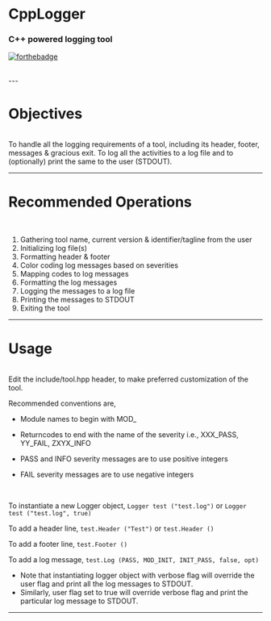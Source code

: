 # CppLogger
### C++ powered logging tool

[![forthebadge](https://forthebadge.com/images/badges/made-with-c-plus-plus.svg)]()

<br>
---

# Objectives
<br>
To handle all the logging requirements of a tool, including its header, footer, messages & gracious exit.
To log all the activities to a log file and to (optionally) print the same to the user (STDOUT).

---

# Recommended Operations
<br>

1. Gathering tool name, current version & identifier/tagline from the user
2. Initializing log file(s)
3. Formatting header & footer
4. Color coding log messages based on severities
5. Mapping codes to log messages
6. Formatting the log messages
7. Logging the messages to a log file
8. Printing the messages to STDOUT
9. Exiting the tool

---

# Usage
<br>
Edit the include/tool.hpp header, to make preferred customization of the tool.

Recommended conventions are,

- Module names to begin with MOD_

- Returncodes to end with the name of the severity i.e., XXX_PASS, YY_FAIL, ZXYX_INFO

- PASS and INFO severity messages are to use positive integers

- FAIL severity messages are to use negative integers

<br>

To instantiate a new Logger object, `Logger test ("test.log")` or `Logger test ("test.log", true)`

To add a header line, `test.Header ("Test")` or `test.Header ()`

To add a footer line, `test.Footer ()`

To add a log message, `test.Log (PASS, MOD_INIT, INIT_PASS, false, opt)`
- Note that instantiating logger object with verbose flag will override the user flag and print all the log messages to STDOUT.
- Similarly, user flag set to true will override verbose flag and print the particular log message to STDOUT.

---